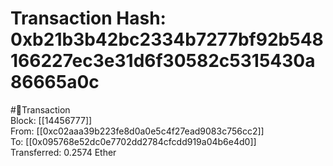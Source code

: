 
Transaction Hash: 0xb21b3b42bc2334b7277bf92b548166227ec3e31d6f30582c5315430a86665a0c
====================================================================================
  
#💸Transaction  
Block: [[14456777]]  
From: [[0xc02aaa39b223fe8d0a0e5c4f27ead9083c756cc2]]  
To: [[0x095768e52dc0e7702dd2784cfcdd919a04b6e4d0]]  
Transferred: 0.2574 Ether
